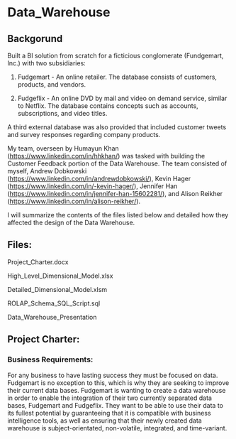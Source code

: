 # Data_Warehouse

##  Backgorund

Built a BI solution from scratch for a ficticious conglomerate (Fundgemart, Inc.) with two subsidiaries:

1. Fudgemart - An online retailer. The database consists of customers, products, and vendors.

2. Fudgeflix - An online DVD by mail and video on demand service, similar to Netflix. The database contains concepts such as accounts, subscriptions, and video titles.

A third external database was also provided that included customer tweets and survey responses regarding company products.

My team, overseen by Humayun Khan (https://www.linkedin.com/in/hhkhan/) was tasked with building the Customer Feedback portion of the Data Warehouse. The team consisted of myself, Andrew Dobkowski (https://www.linkedin.com/in/andrewdobkowski/), Kevin Hager (https://www.linkedin.com/in/-kevin-hager/), Jennifer Han (https://www.linkedin.com/in/jennifer-han-15602281/), and Alison Reikher (https://www.linkedin.com/in/alison-reikher/).

I will summarize the contents of the files listed below and detailed how they affected the design of the Data Warehouse.

## Files:

Project_Charter.docx

High_Level_Dimensional_Model.xlsx

Detailed_Dimensional_Model.xlsm

ROLAP_Schema_SQL_Script.sql

Data_Warehouse_Presentation

## Project Charter:

### Business Requirements:

For any business to have lasting success they must be focused on data. Fudgemart is no exception to this, which is why they are seeking to improve their current data bases. Fudgemart is wanting to create a data warehouse in order to enable the integration of their two currently separated data bases, Fudgemart and Fudgeflix. They want to be able to use their data to its fullest potential by guaranteeing that it is compatible with business intelligence tools, as well as ensuring that their newly created data warehouse is subject-orientated, non-volatile, integrated, and time-variant. 
